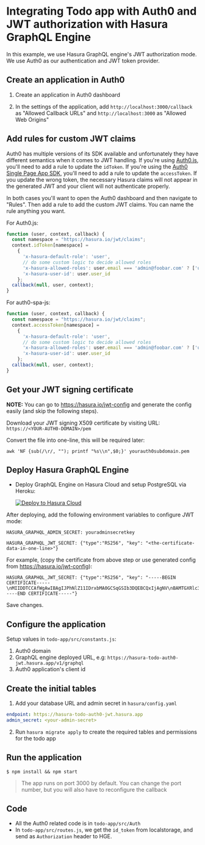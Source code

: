 # Integrating Todo app with Auth0 and JWT authorization with Hasura GraphQL Engine

In this example, we use Hasura GraphQL engine's JWT authorization mode. We use
Auth0 as our authentication and JWT token provider.

## Create an application in Auth0

1. Create an application in Auth0 dashboard

2. In the settings of the application, add `http://localhost:3000/callback` as
   "Allowed Callback URLs" and `http://localhost:3000` as "Allowed Web Origins"

## Add rules for custom JWT claims

Auth0 has multiple versions of its SDK available and unfortunately they have different semantics
when it comes to JWT handling. If you're using [Auth0.js](https://auth0.com/docs/libraries/auth0js),
you'll need to add a rule to update the `idToken`. If you're using the [Auth0 Single Page App SDK](https://auth0.com/docs/libraries/auth0-spa-js),
you'll need to add a rule to update the `accessToken`. If you update the wrong token, the necessary
Hasura claims will not appear in the generated JWT and your client will not authenticate properly.

In both cases you'll want to open the Auth0 dashboard and then navigate to "Rules". Then add a rule
to add the custom JWT claims. You can name the rule anything you want.

For Auth0.js:

```javascript
function (user, context, callback) {
  const namespace = "https://hasura.io/jwt/claims";
  context.idToken[namespace] = 
    { 
      'x-hasura-default-role': 'user',
      // do some custom logic to decide allowed roles
      'x-hasura-allowed-roles': user.email === 'admin@foobar.com' ? ['user', 'admin'] : ['user'],
      'x-hasura-user-id': user.user_id
    };
  callback(null, user, context);
}
```

For auth0-spa-js:

```javascript
function (user, context, callback) {
  const namespace = "https://hasura.io/jwt/claims";
  context.accessToken[namespace] =
    {
      'x-hasura-default-role': 'user',
      // do some custom logic to decide allowed roles
      'x-hasura-allowed-roles': user.email === 'admin@foobar.com' ? ['user', 'admin'] : ['user'],
      'x-hasura-user-id': user.user_id
    };
  callback(null, user, context);
}
```

## Get your JWT signing certificate

**NOTE:** You can go to https://hasura.io/jwt-config and generate the config easily (and skip the following steps).

Download your JWT signing X509 certificate by visiting URL:
`https://<YOUR-AUTH0-DOMAIN>/pem`

Convert the file into one-line, this will be required later:

```shell
awk 'NF {sub(/\r/, ""); printf "%s\\n",$0;}' yourauth0subdomain.pem
```

## Deploy Hasura GraphQL Engine

- Deploy GraphQL Engine on Hasura Cloud and setup PostgreSQL via Heroku:
  
  [![Deploy to Hasura Cloud](https://graphql-engine-cdn.hasura.io/img/deploy_to_hasura.png)](https://cloud.hasura.io/signup)

After deploying, add the following environment variables to configure JWT mode:

```
HASURA_GRAPHQL_ADMIN_SECRET: youradminsecretkey
```

```
HASURA_GRAPHQL_JWT_SECRET: {"type":"RS256", "key": "<the-certificate-data-in-one-line>"}
```

For example, (copy the certificate from above step or use generated config from https://hasura.io/jwt-config):

```
HASURA_GRAPHQL_JWT_SECRET: {"type":"RS256", "key": "-----BEGIN CERTIFICATE-----\nMIIDDTCCAfWgAwIBAgIJPhNlZ11IDrxbMA0GCSqGSIb3DQEBCQxIjAgNV\nBAMTGXRlc3QtaGdlLWp3dC5ldS5hdXRoMC5jb20wHhcNMTgwNzMwMTM1MjM1WhcN\nMzIwNDA3MTM1MjM1WjAkMSIwIAYDVQQDExl0ZXN0LWhnZS1qd3QuZXUuYXV0aDAu\nY29tMIIBIjANBgkqhkiG9w0BAQEFAAOCAQ8AMIIBCgKCAQEA13CivdSkNzRnOnR5iReDb+AgbL7BWjRiw3tRwjxRp5PYzvAGuj94y+R6LRh3QybYtsMFbSg5J7fNq6\nLd6yMpRMrUu8CBOnYY45D6b/2jlf+Vp8vEQuKvPMOOw8Ev6x7X3blcuXCELSwyL3\nAGHq9OpP2RV6V6CIE863IzzuYH5HDLzU35oMZqozgJVRJM0+6besH6TnSTNiA7xi\nBAqFaiQRNQRVi1CAUa0bLkN1XRp4AFy7d63VldO9sM+8QnCNHySdDr1XevVuq6DK\nLQyGexFFy4niALgHV0Q7QA+xP1c2G6rJomZmn4jl1avnlBpU87E58JMrRHOCj+5m\nXj22AQABo0IwQDAPBgNVHRMBAf8EBTADAQH/MB0GA1UdDgQWBBT6FvNkuUgu\YQ/i4lo5aOgwazAOBgNVHQ8BAf8EBAMCAoQwDQYJKoZIhvcNAQELBQADggEB\nADCLj+/L22pEKyqaIUlhHUJh7DAiDSLafy0fw56UCntzPhqiZVVRlhxeAKidkCLVIEbRLuxUoXiQSezPqMp//9xHegMp0f2VauVCFbg7EpUanYwvqFqjy9LWgH+SBz\n4uroLSYZ5g1EPsHtlArLRChA90caTX4e7Z7Xlu8vG2kHRJB5nC7ycdbMUvEWBMeI\ntn/pcb4mZ3/vlgj4UTEnCURe2UPmSJpxmPwXqBctvwdKHRMgFXhZxojWCi0z4ftf\nf8t8UJSIcbEblnkYe7wzRYy8tOXoMMHqGSisCdkWp/866029rJsKbwd8rVIyKNC5\nfrGYawv+0cxO6/Sir0meA=\n-----END CERTIFICATE-----"}
```

Save changes.

## Configure the application

Setup values in `todo-app/src/constants.js`:
1. Auth0 domain
2. GraphQL engine deployed URL, e.g: `https://hasura-todo-auth0-jwt.hasura.app/v1/graphql`
3. Auth0 application's client id

## Create the initial tables
1. Add your database URL and admin secret in `hasura/config.yaml`

```yaml
endpoint: https://hasura-todo-auth0-jwt.hasura.app
admin_secret: <your-admin-secret>
```

2. Run `hasura migrate apply` to create the required tables and permissions for the todo app

## Run the application

`$ npm install && npm start`

  > The app runs on port 3000 by default. You can change the port number, but you will also have to reconfigure the callback


## Code
- All the Auth0 related code is in `todo-app/src/Auth`
- In `todo-app/src/routes.js`, we get the `id_token` from localstorage, and send
  as `Authorization` header to HGE.
